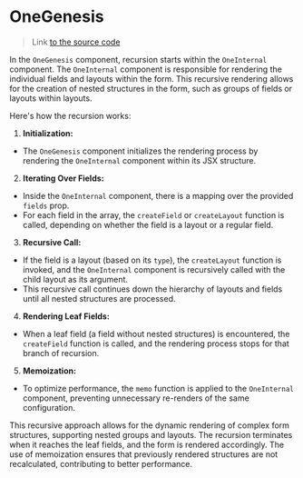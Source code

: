 # OneGenesis

> Link [to the source code](../../src/components/One/components/OneGenesis/)

In the `OneGenesis` component, recursion starts within the `OneInternal` component. The `OneInternal` component is responsible for rendering the individual fields and layouts within the form. This recursive rendering allows for the creation of nested structures in the form, such as groups of fields or layouts within layouts.

Here's how the recursion works: 

1. **Initialization:**  

- The `OneGenesis` component initializes the rendering process by rendering the `OneInternal` component within its JSX structure. 

2. **Iterating Over Fields:**  

- Inside the `OneInternal` component, there is a mapping over the provided `fields` prop. 
- For each field in the array, the `createField` or `createLayout` function is called, depending on whether the field is a layout or a regular field. 

3. **Recursive Call:**  

- If the field is a layout (based on its `type`), the `createLayout` function is invoked, and the `OneInternal` component is recursively called with the child layout as its argument.
- This recursive call continues down the hierarchy of layouts and fields until all nested structures are processed. 

4. **Rendering Leaf Fields:**  

- When a leaf field (a field without nested structures) is encountered, the `createField` function is called, and the rendering process stops for that branch of recursion. 

5. **Memoization:**  

- To optimize performance, the `memo` function is applied to the `OneInternal` component, preventing unnecessary re-renders of the same configuration.

This recursive approach allows for the dynamic rendering of complex form structures, supporting nested groups and layouts. The recursion terminates when it reaches the leaf fields, and the form is rendered accordingly. The use of memoization ensures that previously rendered structures are not recalculated, contributing to better performance.

